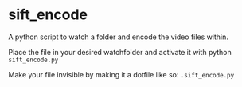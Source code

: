 sift_encode
===========

A python script to watch a folder and encode the video files within. 

Place the file in your desired watchfolder and activate it with python `sift_encode.py`

Make your file invisible by making it a dotfile like so: `.sift_encode.py`

